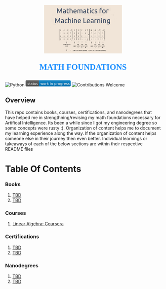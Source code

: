 <p align="center"><img width=50% src="images/machine-learning-math-01.png"></p>

<p align="center" style="color:DodgerBlue; font-family:cambria; font-variant: normal; font-size:20pt; font-weight:bold; font-weight: 900">MATH FOUNDATIONS 
</p>

![Python](https://camo.githubusercontent.com/de59e8e9b410aa0b9479b114040c06468ef33cfc/68747470733a2f2f696d672e736869656c64732e696f2f62616467652f707974686f6e2d76332e362b2d626c75652e737667) ![Status](images/status-work-in-progress.png) ![Contributions Welcome](https://camo.githubusercontent.com/72f84692f9f89555c176bb9e0eca9cf08d97fec9/68747470733a2f2f696d672e736869656c64732e696f2f62616467652f636f6e747269627574696f6e732d77656c636f6d652d6f72616e67652e737667)

## **Overview**
This repo contains books, courses, certifications, and nanodegrees that have helped me in strengthning/revising my math foundations necessary for Artifical Intelligence. Its been a while since I got my engineering degree so some concepts were rusty :). Organization of content helps me to document my learning experience along the way. If the organization of content helps someone else in their journey then even better. Individual learnings or takeaways of each of the below sections are within their respective README files 

# **Table Of Contents**

### **Books**
1. [TBD]()
2. [TBD]()

### **Courses**
1. [Linear Algebra: Coursera]()

### **Certifications**
1. [TBD]()
2. [TBD]()

### **Nanodegrees**
1. [TBD]()
2. [TBD]()
